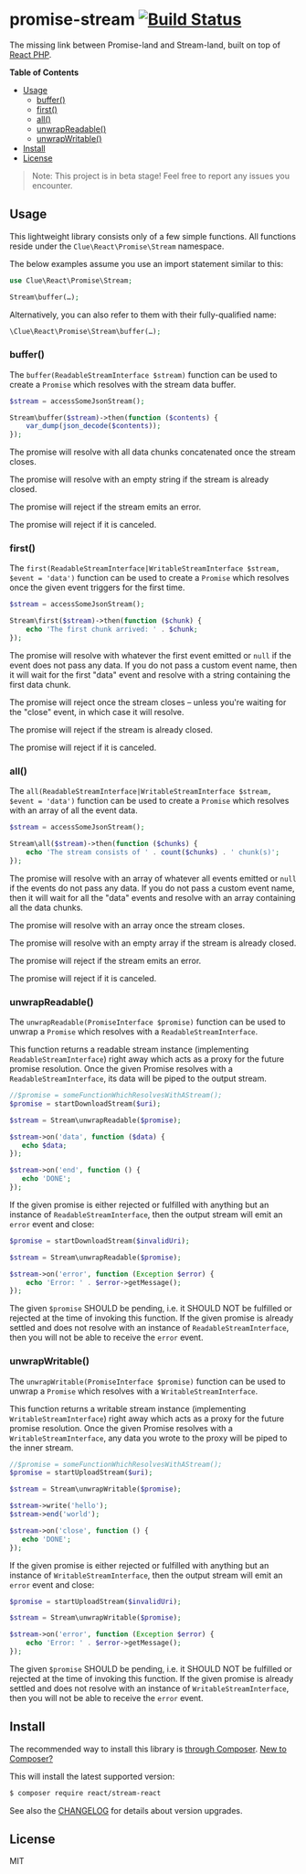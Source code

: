 # promise-stream [![Build Status](https://travis-ci.org/clue/php-promise-stream-react.svg?branch=master)](https://travis-ci.org/reactphp/promise-stream)

The missing link between Promise-land and Stream-land, 
built on top of [React PHP](http://reactphp.org/).

**Table of Contents**

* [Usage](#usage)
  * [buffer()](#buffer)
  * [first()](#first)
  * [all()](#all)
  * [unwrapReadable()](#unwrapreadable)
  * [unwrapWritable()](#unwrapwritable)
* [Install](#install)
* [License](#license)

> Note: This project is in beta stage! Feel free to report any issues you encounter.

## Usage

This lightweight library consists only of a few simple functions.
All functions reside under the `Clue\React\Promise\Stream` namespace.

The below examples assume you use an import statement similar to this:

```php
use Clue\React\Promise\Stream;

Stream\buffer(…);
```

Alternatively, you can also refer to them with their fully-qualified name:

```php
\Clue\React\Promise\Stream\buffer(…);
``` 

### buffer()

The `buffer(ReadableStreamInterface $stream)` function can be used to create
a `Promise` which resolves with the stream data buffer.

```php
$stream = accessSomeJsonStream();

Stream\buffer($stream)->then(function ($contents) {
    var_dump(json_decode($contents));
});
```

The promise will resolve with all data chunks concatenated once the stream closes.

The promise will resolve with an empty string if the stream is already closed.

The promise will reject if the stream emits an error.

The promise will reject if it is canceled.

### first()

The `first(ReadableStreamInterface|WritableStreamInterface $stream, $event = 'data')`
function can be used to create a `Promise` which resolves once the given event triggers for the first time.

```php
$stream = accessSomeJsonStream();

Stream\first($stream)->then(function ($chunk) {
    echo 'The first chunk arrived: ' . $chunk;
});
```

The promise will resolve with whatever the first event emitted or `null` if the
event does not pass any data.
If you do not pass a custom event name, then it will wait for the first "data"
event and resolve with a string containing the first data chunk.

The promise will reject once the stream closes – unless you're waiting for the
"close" event, in which case it will resolve.

The promise will reject if the stream is already closed.

The promise will reject if it is canceled.

### all()

The `all(ReadableStreamInterface|WritableStreamInterface $stream, $event = 'data')`
function can be used to create a `Promise` which resolves with an array of all the event data.

```php
$stream = accessSomeJsonStream();

Stream\all($stream)->then(function ($chunks) {
    echo 'The stream consists of ' . count($chunks) . ' chunk(s)';
});
```

The promise will resolve with an array of whatever all events emitted or `null` if the
events do not pass any data.
If you do not pass a custom event name, then it will wait for all the "data"
events and resolve with an array containing all the data chunks.

The promise will resolve with an array once the stream closes.

The promise will resolve with an empty array if the stream is already closed.

The promise will reject if the stream emits an error.

The promise will reject if it is canceled.

### unwrapReadable()

The `unwrapReadable(PromiseInterface $promise)` function can be used to unwrap
a `Promise` which resolves with a `ReadableStreamInterface`.

This function returns a readable stream instance (implementing `ReadableStreamInterface`)
right away which acts as a proxy for the future promise resolution.
Once the given Promise resolves with a `ReadableStreamInterface`, its data will
be piped to the output stream.

```php
//$promise = someFunctionWhichResolvesWithAStream();
$promise = startDownloadStream($uri);

$stream = Stream\unwrapReadable($promise);

$stream->on('data', function ($data) {
   echo $data;
});

$stream->on('end', function () {
   echo 'DONE';
});
```

If the given promise is either rejected or fulfilled with anything but an
instance of `ReadableStreamInterface`, then the output stream will emit
an `error` event and close:

```php
$promise = startDownloadStream($invalidUri);

$stream = Stream\unwrapReadable($promise);

$stream->on('error', function (Exception $error) {
    echo 'Error: ' . $error->getMessage();
});
```

The given `$promise` SHOULD be pending, i.e. it SHOULD NOT be fulfilled or rejected
at the time of invoking this function.
If the given promise is already settled and does not resolve with an
instance of `ReadableStreamInterface`, then you will not be able to receive
the `error` event.

### unwrapWritable()

The `unwrapWritable(PromiseInterface $promise)` function can be used to unwrap
a `Promise` which resolves with a `WritableStreamInterface`.

This function returns a writable stream instance (implementing `WritableStreamInterface`)
right away which acts as a proxy for the future promise resolution.
Once the given Promise resolves with a `WritableStreamInterface`, any data you
wrote to the proxy will be piped to the inner stream.

```php
//$promise = someFunctionWhichResolvesWithAStream();
$promise = startUploadStream($uri);

$stream = Stream\unwrapWritable($promise);

$stream->write('hello');
$stream->end('world');

$stream->on('close', function () {
   echo 'DONE';
});
```

If the given promise is either rejected or fulfilled with anything but an
instance of `WritableStreamInterface`, then the output stream will emit
an `error` event and close:

```php
$promise = startUploadStream($invalidUri);

$stream = Stream\unwrapWritable($promise);

$stream->on('error', function (Exception $error) {
    echo 'Error: ' . $error->getMessage();
});
```

The given `$promise` SHOULD be pending, i.e. it SHOULD NOT be fulfilled or rejected
at the time of invoking this function.
If the given promise is already settled and does not resolve with an
instance of `WritableStreamInterface`, then you will not be able to receive
the `error` event.

## Install

The recommended way to install this library is [through Composer](https://getcomposer.org).
[New to Composer?](https://getcomposer.org/doc/00-intro.md)

This will install the latest supported version:

```bash
$ composer require react/stream-react
```

See also the [CHANGELOG](CHANGELOG.md) for details about version upgrades.

## License

MIT
